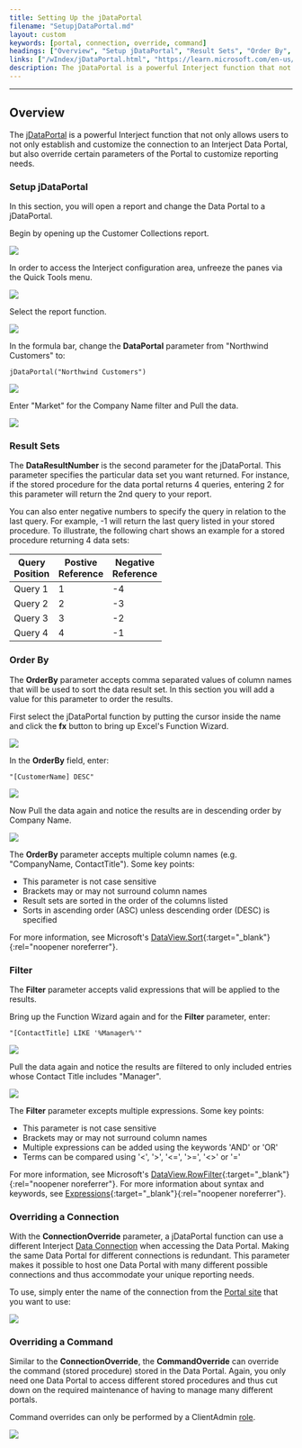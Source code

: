 ```yaml
---
title: Setting Up the jDataPortal
filename: "SetupjDataPortal.md"
layout: custom
keywords: [portal, connection, override, command]
headings: ["Overview", "Setup jDataPortal", "Result Sets", "Order By", "Filter", "Overriding a Connection", "Overriding a Command"]
links: ["/wIndex/jDataPortal.html", "https://learn.microsoft.com/en-us/dotnet/api/system.data.dataview.sort", "https://learn.microsoft.com/en-us/dotnet/api/system.data.dataview.rowfilter", "https://learn.microsoft.com/en-us/dotnet/api/system.data.datacolumn.expression", "/wPortal/Data-Connections.html", "https://portal.gointerject.com/DataPortals.html", "/wPortal/INTERJECT-Roles.html"]
description: The jDataPortal is a powerful Interject function that not only allows users to customize the connection to an Interject Data Portal. In addition to establishing a connection to a Portal, users can also override certain parameters of the Portal to customize their reporting needs.
---
```

* * *

## Overview

The [jDataPortal](/wIndex/jDataPortal.html) is a powerful Interject function that not only allows users to not only establish and customize the connection to an Interject Data Portal, but also override certain parameters of the Portal to customize reporting needs.

### Setup jDataPortal

In this section, you will open a report and change the Data Portal to a jDataPortal.

Begin by opening up the Customer Collections report.

![](/images/SetupjDataPortal/CustomerCollectionsReport.png)
<br>

In order to access the Interject configuration area, unfreeze the panes via the Quick Tools menu.

![](/images/SetupjDataPortal/UnFreezePanes.png)
<br>

Select the report function.

![](/images/SetupjDataPortal/ReportFunctionSelected.png)
<br>

In the formula bar, change the **DataPortal** parameter from "Northwind Customers" to:

```
jDataPortal("Northwind Customers")
```

![](/images/SetupjDataPortal/FormulaBar.png)
<br>

Enter "Market" for the Company Name filter and Pull the data.

![](/images/SetupjDataPortal/PullData.png)
<br>

### Result Sets

The **DataResultNumber** is the second parameter for the jDataPortal. This parameter specifies the particular data set you want returned. For instance, if the stored procedure for the data portal returns 4 queries, entering 2 for this parameter will return the 2nd query to your report.

You can also enter negative numbers to specify the query in relation to the last query. For example, -1 will return the last query listed in your stored procedure. To illustrate, the following chart shows an example for a stored procedure returning 4 data sets:

| Query<br>Position | Postive<br>Reference | Negative<br>Reference |
|---|---|---|
| Query 1 | 1 | -4 |
| Query 2 | 2 | -3 |
| Query 3 | 3 | -2 |
| Query 4 | 4 | -1 |

### Order By

The **OrderBy** parameter accepts comma separated values of column names that will be used to sort the data result set. In this section you will add a value for this parameter to order the results.

First select the jDataPortal function by putting the cursor inside the name and click the **fx** button to bring up Excel's Function Wizard.

![](/images/SetupjDataPortal/SelectFx.png)
<br>

In the **OrderBy** field, enter:

```
"[CustomerName] DESC"
```

![](/images/SetupjDataPortal/AddOrderBy.png)
<br>

Now Pull the data again and notice the results are in descending order by Company Name.

![](/images/SetupjDataPortal/ResultsOrdered.png)
<br>

The **OrderBy** parameter accepts multiple column names (e.g. "CompanyName, ContactTitle"). Some key points:

* This parameter is not case sensitive
* Brackets may or may not surround column names
* Result sets are sorted in the order of the columns listed
* Sorts in ascending order (ASC) unless descending order (DESC) is specified

For more information, see Microsoft's [DataView.Sort](https://learn.microsoft.com/en-us/dotnet/api/system.data.dataview.sort){:target="_blank"}{:rel="noopener noreferrer"}.

### Filter

The **Filter** parameter accepts valid expressions that will be applied to the results. 

Bring up the Function Wizard again and for the **Filter** parameter, enter:

```
"[ContactTitle] LIKE '%Manager%'"
```

![](/images/SetupjDataPortal/AddFilter.png)
<br>

Pull the data again and notice the results are filtered to only included entries whose Contact Title includes "Manager".

![](/images/SetupjDataPortal/ResultsFiltered.png)
<br>

The **Filter** parameter excepts multiple expressions. Some key points:

* This parameter is not case sensitive
* Brackets may or may not surround column names
* Multiple expressions can be added using the keywords 'AND' or 'OR'
* Terms can be compared using '<', '>', '<=', '>=', '<>' or '='

For more information, see Microsoft's [DataView.RowFilter](https://learn.microsoft.com/en-us/dotnet/api/system.data.dataview.rowfilter){:target="_blank"}{:rel="noopener noreferrer"}. For more information about syntax and keywords, see [Expressions](https://learn.microsoft.com/en-us/dotnet/api/system.data.datacolumn.expression){:target="_blank"}{:rel="noopener noreferrer"}.

### Overriding a Connection

With the **ConnectionOverride** parameter, a jDataPortal function can use a different Interject [Data Connection](/wPortal/Data-Connections.html) when accessing the Data Portal. Making the same Data Portal for different connections is redundant. This parameter makes it possible to host one Data Portal with many different possible connections and thus accommodate your unique reporting needs.

To use, simply enter the name of the connection from the [Portal site](https://portal.gointerject.com/DataPortals.html) that you want to use:

![](/images/SetupjDataPortal/ConnectionOverride.png)
<br>

### Overriding a Command

Similar to the **ConnectionOverride**, the **CommandOverride** can override the command (stored procedure) stored in the Data Portal. Again, you only need one Data Portal to access different stored procedures and thus cut down on the required maintenance of having to manage many different portals. 

Command overrides can only be performed by a ClientAdmin [role](/wPortal/INTERJECT-Roles.html).

![](/images/SetupjDataPortal/CommandOverride.png)
<br>
